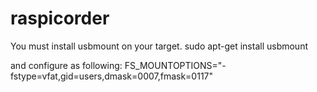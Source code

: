 # raspicorder

You must install usbmount on your target.
    sudo apt-get install usbmount
    
and configure as following:
    FS_MOUNTOPTIONS="-fstype=vfat,gid=users,dmask=0007,fmask=0117"
    

